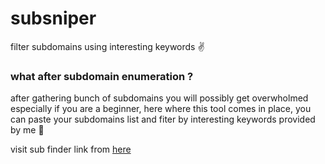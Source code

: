 # subsniper
filter subdomains using interesting keywords ✌️



### what after subdomain enumeration ?
after gathering bunch of subdomains you will possibly get overwholmed especially if you are a beginner, here where this tool comes in place, you can paste your subdomains list and fiter by interesting keywords provided by me 🥰

visit sub finder link from <a href="https://ha3kr.github.io/subsniper/">here</a>

